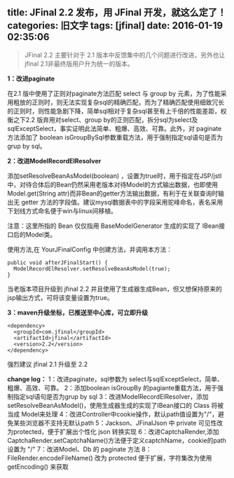 title: JFinal 2.2 发布，用 JFinal 开发，就这么定了！
categories: 旧文字
tags: [jfinal]
date: 2016-01-19 02:35:06
---
> JFinal 2.2 主要针对于 2.1 版本中反馈集中的几个问题进行改进，另外也让jfinal 2.1非最终版用户升为统一的版本。

**1：改进paginate**

   在2.1 版中使用了正则对paginate方法匹配 select 与 group by 元素，为了性能采用粗放的正则时，则无法实现复杂sql的精确匹配，而为了精确匹配使用细致冗长的正则时，则性能急剧下降，简单sql相对于复杂sql甚至有上千倍的性能差距，权衡之下2.2 版弃用对select、group by的正则匹配，拆分sql为select及sqlExceptSelect，事实证明此法简单、粗爆、高效、可靠。此外，对 paginate 方法添加了 boolean isGroupBySql参数重载方法，用于强制指定sql语句是否为grup by sql。

**2：改进ModelRecordElResolver**

  添加setResolveBeanAsModel(boolean) ，设置为true时，用于指定在JSP/jstl中，对待合体后的Bean仍然采用老版本对待Model的方式输出数据，也即使用 Model.get(String attr)而非Bean的getter方法输出数据，有利于在关联查询时输出无 getter 方法的字段值。建议mysql数据表中的字段采用驼峰命名，表名采用下划线方式命名便于win与linux间移植。

注意：这里所指的 Bean 仅仅指用 BaseModelGenerator 生成的实现了 IBean接口后的Model类。

使用方法,在 YourJFinalConfig 中创建方法，并调用本方法：

    public void afterJFinalStart() {
      ModelRecordElResolver.setResolveBeanAsModel(true);
    }

当老版本项目升级到 jfinal 2.2 并且使用了生成器生成Bean，但又想保持原来的jsp输出方式，可将该变量设置为true。

**3：maven升级坐标，已推送至中心库，可立即升级**

    <dependency>
      <groupId>com.jfinal</groupId>
      <artifactId>jfinal</artifactId>
      <version>2.2</version>
    </dependency>

强烈建议 jfinal 2.1 升级至 2.2

**change log：**
1：改进paginate，sql参数为 select与sqlExceptSelect，简单、粗爆、高效、可靠。
2：添加boolean isGroupBy 的pagiante重载方法，用于强制指定sql语句是否为grup by sql
3：改进ModelRecordElResolver，添加setResolveBeanAsModel()，使用生成器生成的实现了IBean接口的 Class 将被当成 Model来处理
4：改进Controller中cookie操作，默认path值设置为"/"，避免某些浏览器不支持无默认path
5：Jackson、JFinalJson 中 private 可见性改为protected，便于扩展出个性化 json 转换实现
6：改进CaptchaRender,添加CaptchaRender.setCaptchaName()方法便于定义captchName，cookie的path设置为 "/"
7：改进Model、Db 的 paginate 方法
8：FileRender.encodeFileName() 改为 protected 便于扩展，字符集改为使用 getEncoding() 来获取

